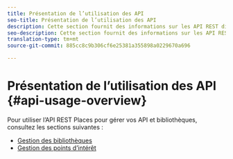 ```yaml
---
title: Présentation de l’utilisation des API
seo-title: Présentation de l’utilisation des API
description: Cette section fournit des informations sur les API REST disponibles pour le service d’emplacement.
seo-description: Cette section fournit des informations sur les API REST disponibles pour le service d’emplacement.
translation-type: tm+mt
source-git-commit: 885cc8c9b306cf6e25381a355898a0229670a696

---
```



# Présentation de l’utilisation des API {#api-usage-overview}

Pour utiliser l’API REST Places pour gérer vos API et bibliothèques, consultez les sections suivantes :

* [Gestion des bibliothèques](/help/web-service-api/api-usage/manage-libraries/manage-libraries.md)
* [Gestion des points d’intérêt](/help/web-service-api/api-usage/manage-pois/manage-pois.md)